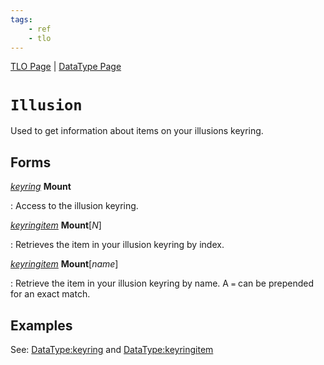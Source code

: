 ```yaml
---
tags:
    - ref
    - tlo
---
```

[TLO Page](../top-level-objects/tlo-list.md) | [DataType Page](../data-types/datatype-list.md)
# `Illusion`

Used to get information about items on your illusions keyring.

## Forms

[_keyring_](../data-types/datatype-keyring.md) **Mount**

:   Access to the illusion keyring.

[_keyringitem_](../data-types/datatype-keyringitem.md) **Mount**[_N_]

:   Retrieves the item in your illusion keyring by index.

[_keyringitem_](../data-types/datatype-keyringitem.md) **Mount**[_name_]

:   Retrieve the item in your illusion keyring by name. A `=` can be prepended for an exact match.

## Examples

See: [DataType:keyring](../data-types/datatype-keyring.md) and [DataType:keyringitem](../data-types/datatype-keyring.md)
